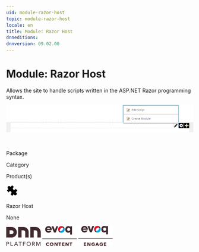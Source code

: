 ```yaml
---
uid: module-razor-host
topic: module-razor-host
locale: en
title: Module: Razor Host
dnneditions: 
dnnversion: 09.02.00
---
```


# Module: Razor Host

Allows the site to handle scripts written in the ASP.NET Razor programming syntax.

  

![Razor Host module](/images/scr-module-RazorHost.png)

  

 

Package

Category

Product(s)

 ![icon](/images/ico-module-razorhost.png) 

Razor Host

None

 ![Platform](/images/ico-dnn-platform.png) ![Evoq Content](/images/ico-evoq-content.png) ![Evoq Engage](/images/ico-evoq-engage.png)
